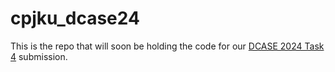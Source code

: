 # cpjku_dcase24

This is the repo that will soon be holding the code for our [DCASE 2024 Task 4](https://dcase.community/challenge2024/task-sound-event-detection-with-heterogeneous-training-dataset-and-potentially-missing-labels) submission.
